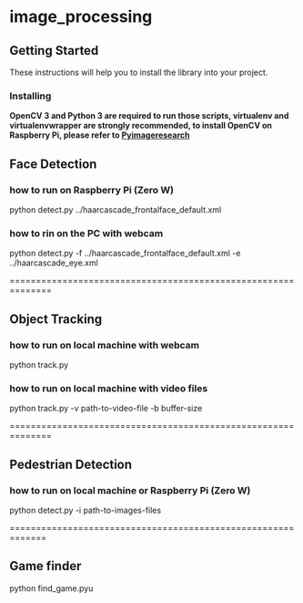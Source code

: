 # image_processing

## Getting Started

These instructions will help you to install the library into your project.

### Installing

**OpenCV 3 and Python 3 are required to run those scripts, virtualenv and virtualenvwrapper are strongly recommended, to install OpenCV on Raspberry Pi, please refer to [Pyimageresearch](http://www.pyimagesearch.com/2016/04/18/install-guide-raspberry-pi-3-raspbian-jessie-opencv-3/)**



## Face Detection

### how to run on Raspberry Pi (Zero W)

python detect.py ../haarcascade_frontalface_default.xml

### how to rin on the PC with webcam

python detect.py -f ../haarcascade_frontalface_default.xml -e ../haarcascade_eye.xml

==============================================================

## Object Tracking

### how to run on local machine with webcam

python track.py

### how to run on local machine with video files

python track.py -v path-to-video-file -b buffer-size

==============================================================

## Pedestrian Detection

### how to run on local machine or Raspberry Pi (Zero W)

python detect.py -i path-to-images-files

=============================================================

## Game finder

python find_game.pyu
